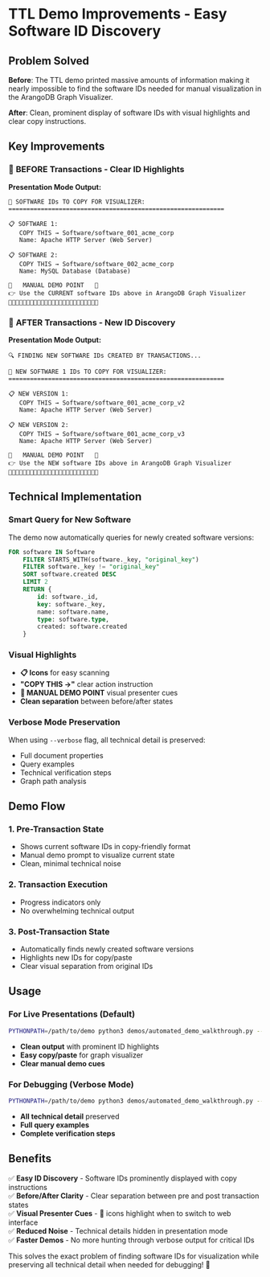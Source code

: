 # TTL Demo Improvements - Easy Software ID Discovery

## Problem Solved

**Before**: The TTL demo printed massive amounts of information making it nearly impossible to find the software IDs needed for manual visualization in the ArangoDB Graph Visualizer.

**After**: Clean, prominent display of software IDs with visual highlights and clear copy instructions.

## Key Improvements

### 🎯 **BEFORE Transactions - Clear ID Highlights**

**Presentation Mode Output:**
```
🎯 SOFTWARE IDs TO COPY FOR VISUALIZER:
============================================================

📋 SOFTWARE 1:
   COPY THIS → Software/software_001_acme_corp
   Name: Apache HTTP Server (Web Server)

📋 SOFTWARE 2:
   COPY THIS → Software/software_002_acme_corp
   Name: MySQL Database (Database)

🎯   MANUAL DEMO POINT   🎯
👉 Use the CURRENT software IDs above in ArangoDB Graph Visualizer
🎯🎯🎯🎯🎯🎯🎯🎯🎯🎯🎯🎯🎯🎯🎯🎯🎯🎯🎯🎯🎯🎯🎯🎯🎯
```

### 🎯 **AFTER Transactions - New ID Discovery**

**Presentation Mode Output:**
```
🔍 FINDING NEW SOFTWARE IDs CREATED BY TRANSACTIONS...

🎯 NEW SOFTWARE 1 IDs TO COPY FOR VISUALIZER:
============================================================

📋 NEW VERSION 1:
   COPY THIS → Software/software_001_acme_corp_v2
   Name: Apache HTTP Server (Web Server)

📋 NEW VERSION 2:
   COPY THIS → Software/software_001_acme_corp_v3
   Name: Apache HTTP Server (Web Server)

🎯   MANUAL DEMO POINT   🎯
👉 Use the NEW software IDs above in ArangoDB Graph Visualizer
🎯🎯🎯🎯🎯🎯🎯🎯🎯🎯🎯🎯🎯🎯🎯🎯🎯🎯🎯🎯🎯🎯🎯🎯🎯
```

## Technical Implementation

### Smart Query for New Software
The demo now automatically queries for newly created software versions:

```sql
FOR software IN Software
    FILTER STARTS_WITH(software._key, "original_key")
    FILTER software._key != "original_key"
    SORT software.created DESC
    LIMIT 2
    RETURN {
        id: software._id,
        key: software._key,
        name: software.name,
        type: software.type,
        created: software.created
    }
```

### Visual Highlights
- **📋 Icons** for easy scanning
- **"COPY THIS →"** clear action instruction
- **🎯 MANUAL DEMO POINT** visual presenter cues
- **Clean separation** between before/after states

### Verbose Mode Preservation
When using `--verbose` flag, all technical detail is preserved:
- Full document properties
- Query examples
- Technical verification steps
- Graph path analysis

## Demo Flow

### 1. **Pre-Transaction State**
- Shows current software IDs in copy-friendly format
- Manual demo prompt to visualize current state
- Clean, minimal technical noise

### 2. **Transaction Execution**
- Progress indicators only
- No overwhelming technical output

### 3. **Post-Transaction State**
- Automatically finds newly created software versions
- Highlights new IDs for copy/paste
- Clear visual separation from original IDs

## Usage

### For Live Presentations (Default)
```bash
PYTHONPATH=/path/to/demo python3 demos/automated_demo_walkthrough.py --interactive
```
- **Clean output** with prominent ID highlights
- **Easy copy/paste** for graph visualizer
- **Clear manual demo cues**

### For Debugging (Verbose Mode)
```bash
PYTHONPATH=/path/to/demo python3 demos/automated_demo_walkthrough.py --interactive --verbose
```
- **All technical detail** preserved
- **Full query examples** 
- **Complete verification steps**

## Benefits

✅ **Easy ID Discovery** - Software IDs prominently displayed with copy instructions  
✅ **Before/After Clarity** - Clear separation between pre and post transaction states  
✅ **Visual Presenter Cues** - 🎯 icons highlight when to switch to web interface  
✅ **Reduced Noise** - Technical details hidden in presentation mode  
✅ **Faster Demos** - No more hunting through verbose output for critical IDs  

This solves the exact problem of finding software IDs for visualization while preserving all technical detail when needed for debugging! 🎯

